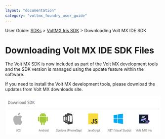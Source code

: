 ```yaml
---
layout: "documentation"
category: "voltmx_foundry_user_guide"
---
```

                             

User Guide: [SDKs](../Foundry_SDKs.html) > [VoltMX Iris SDK](Installing_VoltMXJS_SDK.html) > Downloading Volt MX IDE SDK

Downloading Volt MX IDE SDK Files
=================================

The Volt MX SDK is now included as part of the Volt MX development tools and the SDK version is managed using the update feature within the software.

If you need to install the Volt MX development tools, please download the updates from Volt MX downloads site.

![](../Resources/Images/OnPrem/VoltMXJS-SDKs.png)
